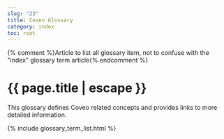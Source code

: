 ```yaml
---
slug: "23"
title: Coveo Glossary
category: index
toc: root
---
```

{% comment %}Article to list all glossary item, not to confuse with the "index" glossary term article{% endcomment %}
# {{ page.title | escape }}
This glossary defines Coveo related concepts and provides links to more detailed information. 

{% include glossary_term_list.html %}
